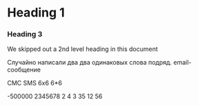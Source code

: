 
# Heading 1

### Heading 3

We skipped out a 2nd level heading in this document

Случайно написали два два одинаковых слова подряд. 
email-сообщение

СМС
SMS
6x6
6*6

-500000
2345678
2
4
3
35
12
56